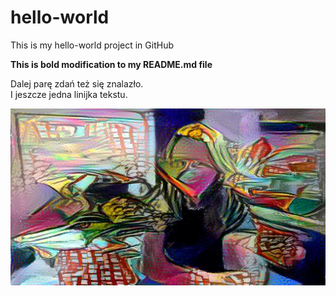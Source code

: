 # hello-world
This is my hello-world project in GitHub

<b>This is bold modification to my README.md file</b>

<p>
Dalej parę zdań też się znalazło.<br>
I jeszcze jedna linijka tekstu.
</p>

 <img src="aga1_picasso.jpg" alt="Girl with flowers"> 
